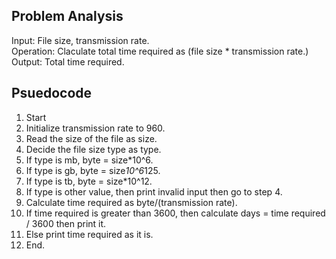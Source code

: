 ## Problem Analysis
Input: File size, transmission rate.  
Operation: Claculate total time required as (file size * transmission rate.)  
Output: Total time required.
## Psuedocode
1.	Start
2.	Initialize transmission rate to 960.
3.	Read the size of the file as size.
4.	Decide the file size type as type.
5.	If type is mb, byte = size*10^6.
6.	If type is gb, byte = size*10^6*125.
7.	If type is tb, byte = size*10^12.
8.	If type is other value, then print invalid input then go to step 4.
9.	Calculate time required as byte/(transmission rate).
10.	If time required is greater than 3600, then calculate days = time required / 3600 then print it.
11.	Else print time required as it is. 
12.	End.
